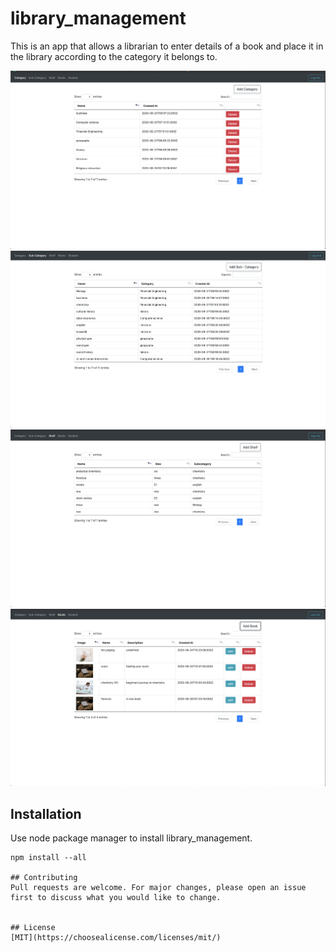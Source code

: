 # library_management
This is an app that allows a librarian to enter details of a book and place it in the library according to the category it belongs to.

![image](https://github.com/Njumbi/library_management/blob/master/Screenshot%202020-09-30%20at%2010.03.24.png)
![image](https://github.com/Njumbi/library_management/blob/master/Screenshot%202020-09-30%20at%2010.04.00.png)
![image](https://github.com/Njumbi/library_management/blob/master/Screenshot%202020-09-30%20at%2010.04.23.png)
![image](https://github.com/Njumbi/library_management/blob/master/Screenshot%202020-09-30%20at%2010.04.51.png)


## Installation

Use node package manager to install library_management.

```npm
npm install --all

## Contributing
Pull requests are welcome. For major changes, please open an issue first to discuss what you would like to change.


## License
[MIT](https://choosealicense.com/licenses/mit/)




